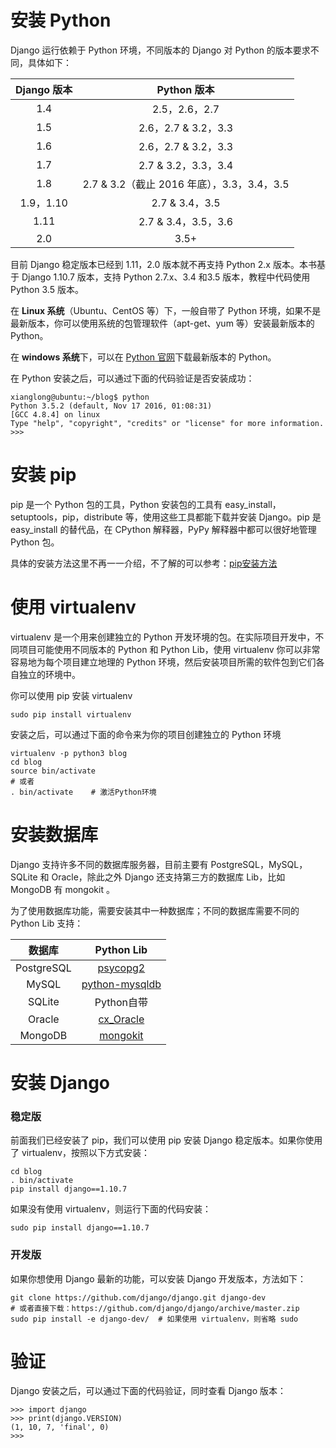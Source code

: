 # 安装 Python

Django 运行依赖于 Python 环境，不同版本的 Django 对 Python 的版本要求不同，具体如下：

| **Django 版本** | **Python 版本** |
| :---: | :---: |
| 1.4 | 2.5，2.6，2.7 |
| 1.5 | 2.6，2.7 & 3.2，3.3 |
| 1.6 | 2.6，2.7 & 3.2，3.3 |
| 1.7 | 2.7 & 3.2，3.3，3.4 |
| 1.8 | 2.7 & 3.2（截止 2016 年底），3.3，3.4，3.5 |
| 1.9，1.10 | 2.7 & 3.4，3.5 |
| 1.11 | 2.7 & 3.4，3.5，3.6 |
| 2.0 | 3.5+ |

目前 Django 稳定版本已经到 1.11，2.0 版本就不再支持 Python 2.x 版本。本书基于 Django 1.10.7 版本，支持 Python 2.7.x、3.4 和3.5 版本，教程中代码使用 Python 3.5 版本。

在 **Linux 系统**（Ubuntu、CentOS 等）下，一般自带了 Python 环境，如果不是最新版本，你可以使用系统的包管理软件（apt-get、yum 等）安装最新版本的 Python。

在 **windows 系统**下，可以在 [Python 官网](https://www.python.org/download/)下载最新版本的 Python。

在 Python 安装之后，可以通过下面的代码验证是否安装成功：

```
xianglong@ubuntu:~/blog$ python
Python 3.5.2 (default, Nov 17 2016, 01:08:31) 
[GCC 4.8.4] on linux
Type "help", "copyright", "credits" or "license" for more information.
>>>
```

# 安装 pip

pip 是一个 Python 包的工具，Python 安装包的工具有 easy\_install，setuptools，pip，distribute 等，使用这些工具都能下载并安装 Django。pip 是 easy\_install 的替代品，在 CPython 解释器，PyPy 解释器中都可以很好地管理 Python 包。

具体的安装方法这里不再一一介绍，不了解的可以参考：[pip安装方法](http://stackoverflow.com/questions/6587507/how-to-install-pip-with-python-3)

# 使用 virtualenv

virtualenv 是一个用来创建独立的 Python 开发环境的包。在实际项目开发中，不同项目可能使用不同版本的 Python 和 Python Lib，使用 virtualenv 你可以非常容易地为每个项目建立地理的 Python 环境，然后安装项目所需的软件包到它们各自独立的环境中。

你可以使用 pip 安装 virtualenv

```
sudo pip install virtualenv
```

安装之后，可以通过下面的命令来为你的项目创建独立的 Python 环境

```
virtualenv -p python3 blog
cd blog
source bin/activate
# 或者
. bin/activate    # 激活Python环境
```

# 安装数据库

Django 支持许多不同的数据库服务器，目前主要有 PostgreSQL，MySQL，SQLite 和 Oracle，除此之外 Django 还支持第三方的数据库 Lib，比如 MongoDB 有 mongokit 。

为了使用数据库功能，需要安装其中一种数据库；不同的数据库需要不同的 Python Lib 支持：

| 数据库 | Python Lib |
| :---: | :---: |
| PostgreSQL | [psycopg2](https://pypi.python.org/pypi/psycopg2 "psycopg2") |
| MySQL | [python-mysqldb](http://stackoverflow.com/questions/4960048/python-3-and-mysql) |
| SQLite | Python自带 |
| Oracle | [cx\_Oracle](http://xianglong.me/article/ubuntu-install-python-cx-oracle-DistutilsSetupError/ "cx\_Oracle") |
| MongoDB | [mongokit](https://pypi.python.org/pypi/mongokit "mongokit") |

# 安装 Django

### 稳定版

前面我们已经安装了 pip，我们可以使用 pip 安装 Django 稳定版本。如果你使用了 virtualenv，按照以下方式安装：

```
cd blog
. bin/activate
pip install django==1.10.7
```

如果没有使用 virtualenv，则运行下面的代码安装：

```
sudo pip install django==1.10.7
```

### 开发版

如果你想使用 Django 最新的功能，可以安装 Django 开发版本，方法如下：

```
git clone https://github.com/django/django.git django-dev
# 或者直接下载：https://github.com/django/django/archive/master.zip
sudo pip install -e django-dev/  # 如果使用 virtualenv，则省略 sudo
```

# 验证

Django 安装之后，可以通过下面的代码验证，同时查看 Django 版本：

```
>>> import django
>>> print(django.VERSION)
(1, 10, 7, 'final', 0)
>>>
```



